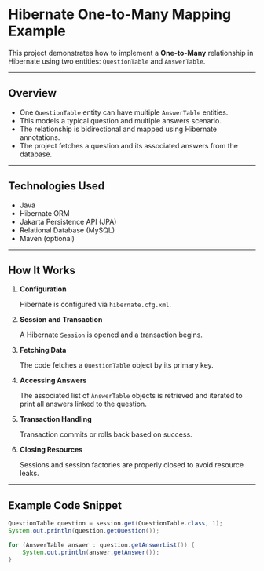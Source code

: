 # Hibernate One-to-Many Mapping Example

This project demonstrates how to implement a **One-to-Many** relationship in Hibernate using two entities: `QuestionTable` and `AnswerTable`.

---

## Overview

- One `QuestionTable` entity can have multiple `AnswerTable` entities.
- This models a typical question and multiple answers scenario.
- The relationship is bidirectional and mapped using Hibernate annotations.
- The project fetches a question and its associated answers from the database.

---

## Technologies Used

- Java
- Hibernate ORM
- Jakarta Persistence API (JPA)
- Relational Database (MySQL)
- Maven (optional)

---

## How It Works

1. **Configuration**

   Hibernate is configured via `hibernate.cfg.xml`.

2. **Session and Transaction**

   A Hibernate `Session` is opened and a transaction begins.

3. **Fetching Data**

   The code fetches a `QuestionTable` object by its primary key.

4. **Accessing Answers**

   The associated list of `AnswerTable` objects is retrieved and iterated to print all answers linked to the question.

5. **Transaction Handling**

   Transaction commits or rolls back based on success.

6. **Closing Resources**

   Sessions and session factories are properly closed to avoid resource leaks.

---

## Example Code Snippet

```java
QuestionTable question = session.get(QuestionTable.class, 1);
System.out.println(question.getQuestion());

for (AnswerTable answer : question.getAnswerList()) {
    System.out.println(answer.getAnswer());
}

